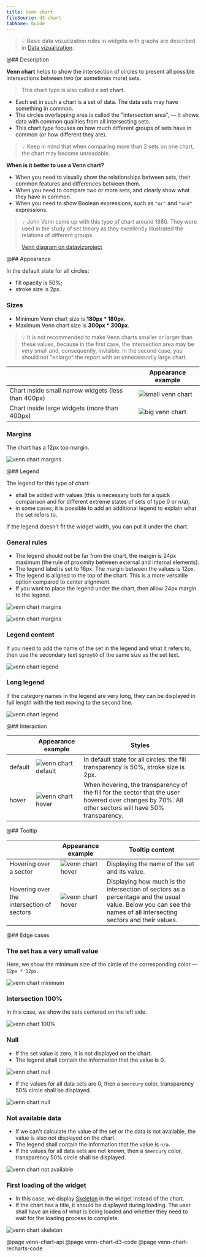 ```yaml
---
title: Venn chart
fileSource: d3-chart
tabName: Guide
---
```


> 💡 Basic data visualization rules in widgets with graphs are described in [Data vizualization](/data-display/chart/).

@## Description

**Venn chart** helps to show the intersection of circles to present all possible intersections between two (or sometimes more) sets.

> This chart type is also called a **set chart**.

- Each set in such a chart is a set of data. The data sets may have something in common.
- The circles overlapping area is called the "intersection area", — it shows data with common qualities from all intersecting sets.
- This chart type focuses on how much different groups of sets have in common (or how different they are).

> 💡 Keep in mind that when comparing more than 2 sets on one chart, the chart may become unreadable.

**When is it better to use a Venn chart?**

- When you need to visually show the relationships between sets, their common features and differences between them.
- When you need to compare two or more sets, and clearly show what they have in common.
- When you need to show Boolean expressions, such as `"or"` and `"and"` expressions.

> 💡 John Venn came up with this type of chart around 1880. They were used in the study of set theory as they excellently illustrated the relations of different groups.
>
> [Venn diagram on datavizproject](https://datavizproject.com/data-type/venn-diagram/)

@## Appearance

In the default state for all circles:

- fill opacity is 50%;
- stroke size is 2px.

### Sizes

- Minimum Venn chart size is **180px \* 180px**.
- Maximum Venn chart size is **300px \* 300px**.

> 💡 It is not recommended to make Venn charts smaller or larger than these values, because in the first case, the intersection area may be very small and, consequently, invisible. In the second case, you should not "enlarge" the report with an unnecessarily large chart.

|                                                     | Appearance example                         |
| --------------------------------------------------- | ------------------------------------------ |
| Chart inside small narrow widgets (less than 400px) | ![small venn chart](static/venn-small.png) |
| Chart inside large widgets (more than 400px)        | ![big venn chart](static/venn-big.png)     |

### Margins

The chart has a 12px top margin.

![venn chart margins](static/venn-margins.png)

@## Legend

The legend for this type of chart:

- shall be added with values (this is necessary both for a quick comparison and for different extreme states of sets of type 0 or n/a);
- in some cases, it is possible to add an additional legend to explain what the set refers to.

If the legend doesn't fit the widget width, you can put it under the chart.

### General rules

- The legend should not be far from the chart, the margin is 24px maximum (the rule of proximity between external and internal elements).
- The legend label is set to 16px. The margin between the values is 12px.
- The legend is aligned to the top of the chart. This is a more versatile option compared to center alignment.
- If you want to place the legend under the chart, then allow 24px margin to the legend.

![venn chart margins](static/venn-margins2.png)

![venn chart margins](static/venn-margins3.png)

### Legend content

If you need to add the name of the set in the legend and what it refers to, then use the secondary text `$gray60` of the same size as the set text.

![venn chart legend](static/venn-legend.png)

### Long legend

If the category names in the legend are very long, they can be displayed in full length with the text moving to the second line.

![venn chart legend](static/venn-legend-long.png)

@## Interaction

|         | Appearance example                         | Styles                                                                                                                                              |
| ------- | ------------------------------------------ | --------------------------------------------------------------------------------------------------------------------------------------------------- |
| default | ![venn chart default](static/venn-big.png) | In default state for all circles: the fill transparency is 50%, stroke size is 2px.                                                                 |
| hover   | ![venn chart hover](static/venn-hover.png) | When hovering, the transparency of the fill for the sector that the user hovered over changes by 70%. All other sectors will have 50% transparency. |

@## Tooltip

|                                           | Appearance example                          | Tooltip content                                                                                                                                                   |
| ----------------------------------------- | ------------------------------------------- | ----------------------------------------------------------------------------------------------------------------------------------------------------------------- |
| Hovering over a sector                    | ![venn chart hover](static/venn-hover.png)  | Displaying the name of the set and its value.                                                                                                                     |
| Hovering over the intersection of sectors | ![venn chart hover](static/venn-hover2.png) | Displaying how much is the intersection of sectors as a percentage and the usual value. Below you can see the names of all intersecting sectors and their values. |

@## Edge cases

### The set has a very small value

Here, we show the minimum size of the circle of the corresponding color — `12px * 12px`.

![venn chart minimum](static/venn-min.png)

### Intersection 100%

In this case, we show the sets centered on the left side.

![venn chart 100%](static/venn-100-per-cent.png)

### Null

- If the set value is zero, it is not displayed on the chart.
- The legend shall contain the information that the value is 0.

![venn chart null](static/venn-null.png)

- If the values for all data sets are 0, then a `$mercury` color, transparency 50% circle shall be displayed.

![venn chart null](static/venn-null-2.png)

### Not available data

- If we can't calculate the value of the set or the data is not available, the value is also not displayed on the chart.
- The legend shall contain the information that the value is `n/a`.
- If the values for all data sets are not known, then a `$mercury` color, transparency 50% circle shall be displayed.

![venn chart not available](static/venn-na.png)

### First loading of the widget

- In this case, we display [Skeleton](/components/skeleton) in the widget instead of the chart.
- If the chart has a title, it should be displayed during loading. The user shall have an idea of what is being loaded and whether they need to wait for the loading process to complete.

![venn chart skeleton](static/venn-skeleton.png)

@page venn-chart-api
@page venn-chart-d3-code
@page venn-chart-recharts-code
